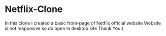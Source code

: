 # Netflix-Clone
In this clone i created a basic front-page of Netflix official website 
Website is not responsive so do open in desktop site
Thank You:)
